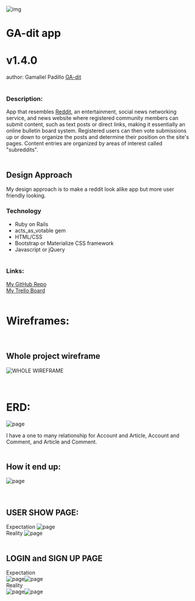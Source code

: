 ![img](http://i.imgur.com/KuSA00C.png)
# GA-dit app
# v1.4.0
author: Gamaliel Padillo
[GA-dit](https://warm-coast-27823.herokuapp.com/)
&nbsp;  
&nbsp;  
### Description:
App that resembles [Reddit](http://www.reddit.com), an entertainment, social news networking service, and news website where registered community members can submit content, such as text posts or direct links, making it essentially an online bulletin board system. Registered users can then vote submissions up or down to organize the posts and determine their position on the site's pages. Content entries are organized by areas of interest called "subreddits".
&nbsp;  
&nbsp;  
## Design Approach
My design approach is to make a reddit look alike app but more user friendly looking.
### Technology
* Ruby on Rails
* acts_as_votable gem
* HTML/CSS
* Bootstrap or Materialize CSS framework
* Javascript or jQuery
&nbsp;  
&nbsp;  

### Links:
[My GitHub Repo](https://github.com/gamalielhere/gadit)  
[My Trello Board](https://trello.com/b/Z0UOgIQD/ga-dit)  
&nbsp;  

# Wireframes:
&nbsp;  
## Whole project wireframe  
![WHOLE WIREFRAME](http://i.imgur.com/XnixWp0.jpg)  
&nbsp;  
&nbsp;  
# ERD:  
![page](http://i.imgur.com/HTHVX7X.jpg)

I have a one to many relationship for Account and Article, Account and Comment, and Article and Comment.  
&nbsp;  
## How it end up:
![page](http://i.imgur.com/bUUJIGG.png)  
&nbsp;  
&nbsp;  

## USER SHOW PAGE:  
Expectation
![page](http://i.imgur.com/coFfpoZ.jpg)  
Reality
![page](http://i.imgur.com/nBmMpQb.png)
&nbsp;  
&nbsp;  
## LOGIN and SIGN UP PAGE
Expectation  
![page](http://i.imgur.com/X3EnJJu.jpg?1)![page](http://i.imgur.com/BbxDcTH.jpg?1)  
Reality  
![page](https://i.imgur.com/Whu2S7M.png)![page](https://i.imgur.com/stimdwH.png)  
&nbsp;  
&nbsp;  
